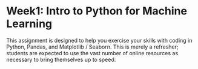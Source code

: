 # Week1: Intro to Python for Machine Learning

This assignment is designed to help you exercise your skills with coding in Python, Pandas, and Matplotlib / Seaborn.  This is merely a refresher; students are expected to use the vast number of online resources as necessary to bring themselves up to speed.
